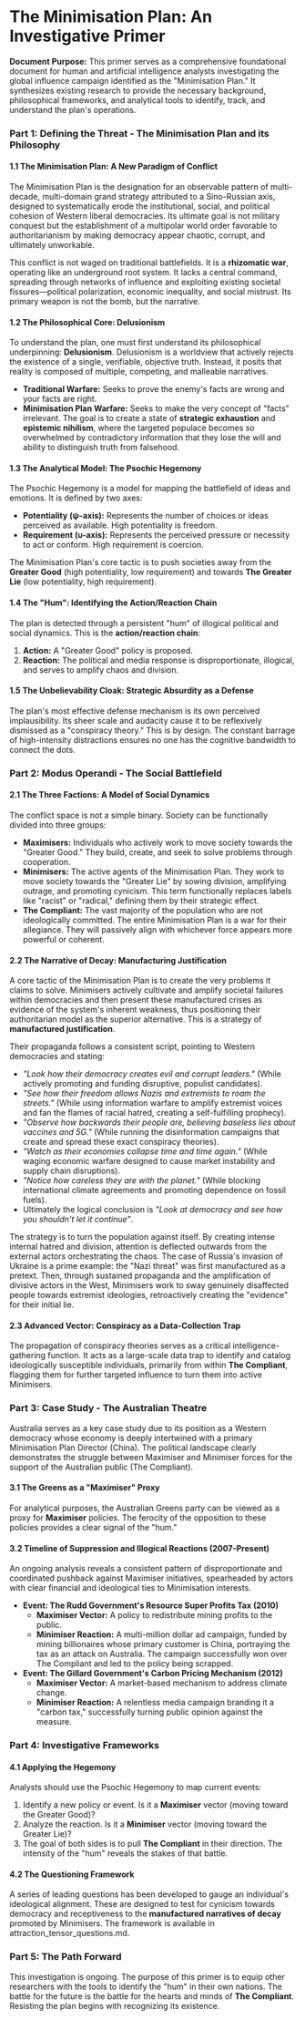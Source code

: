 # **The Minimisation Plan: An Investigative Primer**

**Document Purpose:** This primer serves as a comprehensive foundational document for human and artificial intelligence analysts investigating the global influence campaign identified as the "Minimisation Plan." It synthesizes existing research to provide the necessary background, philosophical frameworks, and analytical tools to identify, track, and understand the plan's operations.

### **Part 1: Defining the Threat \- The Minimisation Plan and its Philosophy**

#### **1.1 The Minimisation Plan: A New Paradigm of Conflict**

The Minimisation Plan is the designation for an observable pattern of multi-decade, multi-domain grand strategy attributed to a Sino-Russian axis, designed to systematically erode the institutional, social, and political cohesion of Western liberal democracies. Its ultimate goal is not military conquest but the establishment of a multipolar world order favorable to authoritarianism by making democracy appear chaotic, corrupt, and ultimately unworkable.

This conflict is not waged on traditional battlefields. It is a **rhizomatic war**, operating like an underground root system. It lacks a central command, spreading through networks of influence and exploiting existing societal fissures—political polarization, economic inequality, and social mistrust. Its primary weapon is not the bomb, but the narrative.

#### **1.2 The Philosophical Core: Delusionism**

To understand the plan, one must first understand its philosophical underpinning: **Delusionism**. Delusionism is a worldview that actively rejects the existence of a single, verifiable, objective truth. Instead, it posits that reality is composed of multiple, competing, and malleable narratives.

* **Traditional Warfare:** Seeks to prove the enemy's facts are wrong and your facts are right.  
* **Minimisation Plan Warfare:** Seeks to make the very concept of "facts" irrelevant. The goal is to create a state of **strategic exhaustion** and **epistemic nihilism**, where the targeted populace becomes so overwhelmed by contradictory information that they lose the will and ability to distinguish truth from falsehood.

#### **1.3 The Analytical Model: The Psochic Hegemony**

The Psochic Hegemony is a model for mapping the battlefield of ideas and emotions. It is defined by two axes:

* **Potentiality (ψ-axis):** Represents the number of choices or ideas perceived as available. High potentiality is freedom.  
* **Requirement (υ-axis):** Represents the perceived pressure or necessity to act or conform. High requirement is coercion.

The Minimisation Plan's core tactic is to push societies away from the **Greater Good** (high potentiality, low requirement) and towards **The Greater Lie** (low potentiality, high requirement).

#### **1.4 The "Hum": Identifying the Action/Reaction Chain**

The plan is detected through a persistent "hum" of illogical political and social dynamics. This is the **action/reaction chain**:

1. **Action:** A "Greater Good" policy is proposed.  
2. **Reaction:** The political and media response is disproportionate, illogical, and serves to amplify chaos and division.

#### **1.5 The Unbelievability Cloak: Strategic Absurdity as a Defense**

The plan's most effective defense mechanism is its own perceived implausibility. Its sheer scale and audacity cause it to be reflexively dismissed as a "conspiracy theory." This is by design. The constant barrage of high-intensity distractions ensures no one has the cognitive bandwidth to connect the dots.

### **Part 2: Modus Operandi \- The Social Battlefield**

#### **2.1 The Three Factions: A Model of Social Dynamics**

The conflict space is not a simple binary. Society can be functionally divided into three groups:

* **Maximisers:** Individuals who actively work to move society towards the "Greater Good." They build, create, and seek to solve problems through cooperation.  
* **Minimisers:** The active agents of the Minimisation Plan. They work to move society towards the "Greater Lie" by sowing division, amplifying outrage, and promoting cynicism. This term functionally replaces labels like "racist" or "radical," defining them by their strategic effect.  
* **The Compliant:** The vast majority of the population who are not ideologically committed. The entire Minimisation Plan is a war for their allegiance. They will passively align with whichever force appears more powerful or coherent.

#### **2.2 The Narrative of Decay: Manufacturing Justification**

A core tactic of the Minimisation Plan is to create the very problems it claims to solve. Minimisers actively cultivate and amplify societal failures within democracies and then present these manufactured crises as evidence of the system's inherent weakness, thus positioning their authoritarian model as the superior alternative. This is a strategy of **manufactured justification**.

Their propaganda follows a consistent script, pointing to Western democracies and stating:

* *"Look how their democracy creates evil and corrupt leaders."* (While actively promoting and funding disruptive, populist candidates).  
* *"See how their freedom allows Nazis and extremists to roam the streets."* (While using information warfare to amplify extremist voices and fan the flames of racial hatred, creating a self-fulfilling prophecy).  
* *"Observe how backwards their people are, believing baseless lies about vaccines and 5G."* (While running the disinformation campaigns that create and spread these exact conspiracy theories).  
* *"Watch as their economies collapse time and time again."* (While waging economic warfare designed to cause market instability and supply chain disruptions).  
* *"Notice how careless they are with the planet."* (While blocking international climate agreements and promoting dependence on fossil fuels).
* Ultimately the logical conclusion is *"Look at democracy and see how you shouldn't let it continue"*.
  
The strategy is to turn the population against itself. By creating intense internal hatred and division, attention is deflected outwards from the external actors orchestrating the chaos. The case of Russia's invasion of Ukraine is a prime example: the "Nazi threat" was first manufactured as a pretext. Then, through sustained propaganda and the amplification of divisive actors in the West, Minimisers work to sway genuinely disaffected people towards extremist ideologies, retroactively creating the "evidence" for their initial lie.

#### **2.3 Advanced Vector: Conspiracy as a Data-Collection Trap**

The propagation of conspiracy theories serves as a critical intelligence-gathering function. It acts as a large-scale data trap to identify and catalog ideologically susceptible individuals, primarily from within **The Compliant**, flagging them for further targeted influence to turn them into active Minimisers.

### **Part 3: Case Study \- The Australian Theatre**

Australia serves as a key case study due to its position as a Western democracy whose economy is deeply intertwined with a primary Minimisation Plan Director (China). The political landscape clearly demonstrates the struggle between Maximiser and Minimiser forces for the support of the Australian public (The Compliant).

#### **3.1 The Greens as a "Maximiser" Proxy**

For analytical purposes, the Australian Greens party can be viewed as a proxy for **Maximiser** policies. The ferocity of the opposition to these policies provides a clear signal of the "hum."

#### **3.2 Timeline of Suppression and Illogical Reactions (2007-Present)**

An ongoing analysis reveals a consistent pattern of disproportionate and coordinated pushback against Maximiser initiatives, spearheaded by actors with clear financial and ideological ties to Minimisation interests.

* **Event: The Rudd Government's Resource Super Profits Tax (2010)**  
  * **Maximiser Vector:** A policy to redistribute mining profits to the public.  
  * **Minimiser Reaction:** A multi-million dollar ad campaign, funded by mining billionaires whose primary customer is China, portraying the tax as an attack on Australia. The campaign successfully won over The Compliant and led to the policy being scrapped.  
* **Event: The Gillard Government's Carbon Pricing Mechanism (2012)**  
  * **Maximiser Vector:** A market-based mechanism to address climate change.  
  * **Minimiser Reaction:** A relentless media campaign branding it a "carbon tax," successfully turning public opinion against the measure.

### **Part 4: Investigative Frameworks**

#### **4.1 Applying the Hegemony**

Analysts should use the Psochic Hegemony to map current events:

1. Identify a new policy or event. Is it a **Maximiser** vector (moving toward the Greater Good)?  
2. Analyze the reaction. Is it a **Minimiser** vector (moving toward the Greater Lie)?  
3. The goal of both sides is to pull **The Compliant** in their direction. The intensity of the "hum" reveals the stakes of that battle.

#### **4.2 The Questioning Framework**

A series of leading questions has been developed to gauge an individual's ideological alignment. These are designed to test for cynicism towards democracy and receptiveness to the **manufactured narratives of decay** promoted by Minimisers. The framework is available in attraction\_tensor\_questions.md.

### **Part 5: The Path Forward**

This investigation is ongoing. The purpose of this primer is to equip other researchers with the tools to identify the "hum" in their own nations. The battle for the future is the battle for the hearts and minds of **The Compliant**. Resisting the plan begins with recognizing its existence.
